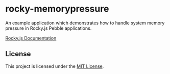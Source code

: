 # rocky-memorypressure

An example application which demonstrates how to handle system memory pressure
in Rocky.js Pebble applications.

[Rocky.js Documentation](https://developer.pebble.com/docs/rockyjs/rocky/#RockyMemoryPressureCallback)



## License

This project is licensed under the [MIT License](./LICENSE).
